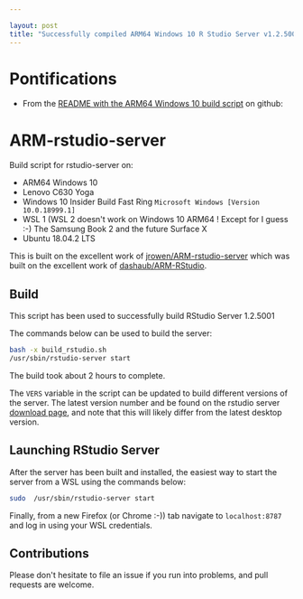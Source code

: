 ```yaml
---

layout: post
title: "Successfully compiled ARM64 Windows 10 R Studio Server v1.2.5001 on Lenovo C630"
---
```


# Pontifications

* From the [README with the ARM64 Windows 10 build script](https://github.com/rtanglao/ARM-rstudio-server/blob/master/README.md) on github:

# ARM-rstudio-server
Build script for rstudio-server on:
* ARM64 Windows 10 
* Lenovo C630 Yoga 
* Windows 10 Insider Build Fast Ring `Microsoft Windows [Version 10.0.18999.1]`
* WSL 1 (WSL 2 doesn't work on Windows 10 ARM64 ! Except for I guess :-) The Samsung Book 2 and the future Surface X
*  Ubuntu 18.04.2 LTS

This is built on the excellent work of [jrowen/ARM-rstudio-server](https://github.com/jrowen/ARM-rstudio-server) which was built on the excellent work of [dashaub/ARM-RStudio](https://github.com/dashaub/ARM-RStudio).

## Build
This script has been used to successfully build RStudio Server 1.2.5001

The commands below can be used to build the server:

```bash
bash -x build_rstudio.sh
/usr/sbin/rstudio-server start
```
The build took about 2 hours to complete.

The `VERS` variable in the script can be updated to build different versions of the server.  The latest version number and be found on the rstudio server [download page](https://www.rstudio.com/products/rstudio/download-server/), and note that this will likely differ from the latest desktop version.

## Launching RStudio Server
After the server has been built and installed, the easiest way to start the server from a WSL  using the commands below:

```bash
sudo  /usr/sbin/rstudio-server start
```
Finally, from a new Firefox (or Chrome :-)) tab navigate to `localhost:8787` and log in using your WSL credentials.

## Contributions
Please don't hesitate to file an issue if you run into problems, and pull requests are welcome.
